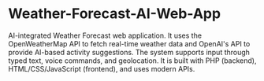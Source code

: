 # Weather-Forecast-AI-Web-App
AI-integrated Weather Forecast web application. It uses the OpenWeatherMap API to fetch real-time weather data and OpenAI's API to provide AI-based activity suggestions. The system supports input through typed text, voice commands, and geolocation. It is built with PHP (backend), HTML/CSS/JavaScript (frontend), and uses modern APIs.

